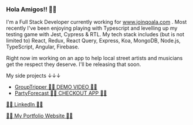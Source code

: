 ### Hola Amigos!! 🤘🏻

I'm a Full Stack Developer currently working for www.joinqoala.com . 
Most recently I've been enjoying playing with Typescript and levelling up my testing game with Jest, Cypress & RTL.
My tech stack includes (but is not limited to) React, Redux, React Query, Express, Koa, MongoDB, Node.js, TypeScript, Angular, Firebase.

Right now im working on an app to help local street artists and musicians get the respect they deserve. I'll be releasing that soon.

My side projects ↓↓↓
-  <a href="https://github.com/hucki/grouptripper">GroupTripper </a>  <a href="https://www.youtube.com/watch?v=22KtdN9gaAA">🤘🏻 DEMO VIDEO 🤘🏻</a> 
-  <a href="https://github.com/MohammedAK1991/THE-PARTY-FORECAST-APP">PartyForecast </a>  <a href="https://peaceful-atoll-09560.herokuapp.com/">🤘🏻 CHECKOUT APP 🤘🏻</a> 

<a href="https://www.linkedin.com/in/mohmedak/">🤘🏻 LinkedIn 🤘🏻</a>

<a href="https://mohammedak1991.github.io/mohammedak.github.io/"> 🤘🏻 My Portfolio Website 🤘🏻</a>


<!--
**MohammedAK1991/MohammedAK1991** is a ✨ _special_ ✨ repository because its `README.md` (this file) appears on your GitHub profile.

Here are some ideas to get you started:

- 🔭 I’m currently working on ...
- 🌱 I’m currently learning ...
- 👯 I’m looking to collaborate on ...
- 🤔 I’m looking for help with ...
- 💬 Ask me about ...
- 📫 How to reach me: ...
- 😄 Pronouns: ...
- ⚡ Fun fact: ...
-->
